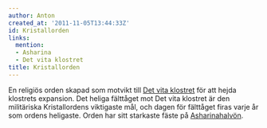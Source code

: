 ```yaml
---
author: Anton
created_at: '2011-11-05T13:44:33Z'
id: Kristallorden
links:
  mention:
  - Asharina
  - Det vita klostret
title: Kristallorden
---
```


En religiös orden skapad som motvikt till [Det vita klostret] för att hejda klostrets expansion. Det
heliga fälttåget mot Det vita klostret är den militäriska Kristallordens viktigaste mål, och dagen
för fälttåget firas varje år som ordens heligaste. Orden har sitt starkaste fäste på
[Asharinahalvön].

  [Det vita klostret]: Det_vita_klostret
  [Asharinahalvön]: Asharina
